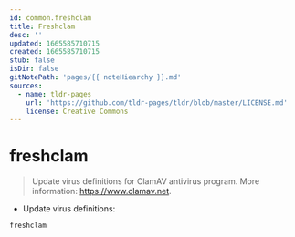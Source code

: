 ```yaml
---
id: common.freshclam
title: Freshclam
desc: ''
updated: 1665585710715
created: 1665585710715
stub: false
isDir: false
gitNotePath: 'pages/{{ noteHiearchy }}.md'
sources:
  - name: tldr-pages
    url: 'https://github.com/tldr-pages/tldr/blob/master/LICENSE.md'
    license: Creative Commons
---
```

# freshclam

> Update virus definitions for ClamAV antivirus program.
> More information: <https://www.clamav.net>.

- Update virus definitions:

`freshclam`

